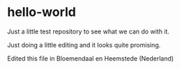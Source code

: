 # hello-world
Just a little test repository to see what we can do with it.

Just doing a little editing and it looks quite promising.

Edited this file in Bloemendaal en Heemstede (Nederland)

